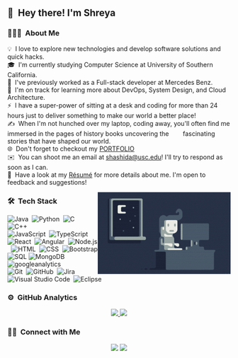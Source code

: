 ## 👋 &nbsp;Hey there! I'm Shreya

### 👩🏻‍💻 &nbsp;About Me

💡 &nbsp;I love to explore new technologies and develop software solutions and quick hacks.\
🎓 &nbsp;I'm currently studying Computer Science at University of Southern California.\
💼 &nbsp;I've previously worked as a Full-stack developer at Mercedes Benz.\
🌱 &nbsp;I'm on track for learning more about DevOps, System Design, and Cloud Architecture.\
⚡ &nbsp;I have a super-power of sitting at a desk and coding for more than 24 hours just to deliver something to make our world a better place!\
✍️ &nbsp;When I'm not hunched over my laptop, coding away, you'll often find me immersed in the pages of history books uncovering the &nbsp;&nbsp;&nbsp;&nbsp;&nbsp;&nbsp;&nbsp;fascinating stories that have shaped our world.\
🌐 &nbsp;Don't forget to checkout my [PORTFOLIO](https://shreya339.github.io/Portfolio/)\
✉️ &nbsp;You can shoot me an email at shashida@usc.edu! I'll try to respond as soon as I can.\
📄 &nbsp;Have a look at my [Résumé](https://drive.google.com/file/d/1K6psj8RNljw15M2nU-Lm9RgOE8mJfwI_/view) for more details about me. I'm open to feedback and suggestions!

<img alt="Night Coding" src="https://raw.githubusercontent.com/AVS1508/AVS1508/master/assets/Night-Coding.gif" align="right"/>

### 🛠 &nbsp;Tech Stack

![Java](https://img.shields.io/badge/-Java-333333?style=flat&logo=java&logoColor=FFA518)&nbsp;
![Python](https://img.shields.io/badge/-Python-333333?style=flat&logo=python)&nbsp;
![C](https://img.shields.io/badge/-C-333333?style=flat&logo=C%2B%2B&logoColor=00599C)&nbsp;
![C++](https://img.shields.io/badge/-C++-333333?style=flat&logo=C%2B%2B&logoColor=00599C)&nbsp;\
![JavaScript](https://img.shields.io/badge/-JavaScript-333333?style=flat&logo=javascript)&nbsp;
![TypeScript](https://img.shields.io/badge/-TypeScript-333333?style=flat&logo=typescript)&nbsp;
![React](https://img.shields.io/badge/-React-333333?style=flat&logo=react)&nbsp;
![Angular](https://img.shields.io/badge/-Angular-333333?style=flat&logo=angular)&nbsp;
![Node.js](https://img.shields.io/badge/-Node.js-333333?style=flat&logo=node.js)&nbsp;
![HTML](https://img.shields.io/badge/-HTML-333333?style=flat&logo=HTML5)&nbsp;
![CSS](https://img.shields.io/badge/-CSS-333333?style=flat&logo=CSS3&logoColor=1572B6)&nbsp;
![Bootstrap](https://img.shields.io/badge/-Bootstrap-333333?style=flat&logo=bootstrap&logoColor=563D7C)\
![SQL](https://img.shields.io/badge/-SQL-333333?style=flat&logo=MySQL)
![MongoDB](https://img.shields.io/badge/-MongoDB-333333?style=flat&logo=MongoDB)
![googleanalytics](https://img.shields.io/badge/-GoogleAnalytics-333333?style=flat&logo=googleanalytics)\
![Git](https://img.shields.io/badge/-Git-333333?style=flat&logo=git)&nbsp;
![GitHub](https://img.shields.io/badge/-GitHub-333333?style=flat&logo=github)&nbsp;
![Jira](https://img.shields.io/badge/-Jira-333333?style=flat&logo=jira)&nbsp;\
![Visual Studio Code](https://img.shields.io/badge/-Visual%20Studio%20Code-333333?style=flat&logo=visual-studio-code&logoColor=007ACC)&nbsp;
![Eclipse](https://img.shields.io/badge/-Eclipse-333333?style=flat&logo=eclipse-ide&logoColor=2C2255)

### ⚙️ &nbsp;GitHub Analytics

<p align="center">
<a href="https://github.com/AVS1508">
  <img height="180em" src="https://github-readme-stats-eight-theta.vercel.app/api?username=Shreya339&show_icons=true&theme=vue-dark&include_all_commits=true&count_private=true" />
  <img height="180em" src="https://github-readme-stats-eight-theta.vercel.app/api/top-langs/?username=Shreya339&layout=compact&exclude_lang=java+r&theme=vue-dark" />
</a>
</p>

### 🤝🏻 &nbsp;Connect with Me

<p align="center">
<!-- <a href="https://www.adityavsingh.com"><img src="https://img.shields.io/badge/-adityavsingh.com-3423A6?style=flat-square&logo=Google-Chrome&logoColor=white"/></a> -->
<a href="https://www.linkedin.com/in/shreya-shashidar-683897189"><img src="https://img.shields.io/badge/-Shreya%20Shashidar-0077B5?style=flat-square&logo=Linkedin&logoColor=white"/></a>
<a href="mailto:shashida@usc.edu"><img src="https://img.shields.io/badge/-shashida@usc.edu-D14836?style=flat-square&logo=Gmail&logoColor=white"/></a>
</p>
